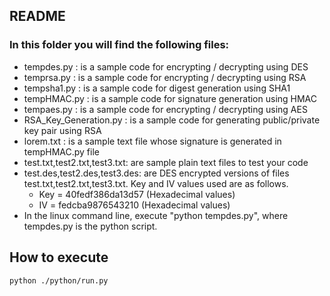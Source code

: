 ## README

### In this folder you will find the following files:

- tempdes.py : is a sample code for encrypting / decrypting using DES
- temprsa.py : is a sample code for encrypting / decrypting using RSA
- tempsha1.py : is a sample code for digest generation using SHA1
- tempHMAC.py : is a sample code for signature generation using HMAC
- tempaes.py : is a sample code for encrypting / decrypting using AES
- RSA_Key_Generation.py : is a sample code for generating public/private key pair using RSA
- lorem.txt : is a sample text file whose signature is generated in tempHMAC.py file
- test.txt,test2.txt,test3.txt: are sample plain text files to test your code
- test.des,test2.des,test3.des: are DES encrypted versions of files test.txt,test2.txt,test3.txt. 
  Key and IV values used are as follows.
	- Key = 40fedf386da13d57 (Hexadecimal values)
	- IV  = fedcba9876543210 (Hexadecimal values)
- In the linux command line, execute "python tempdes.py", where tempdes.py 
is the python script.

## How to execute 

```
python ./python/run.py
```
